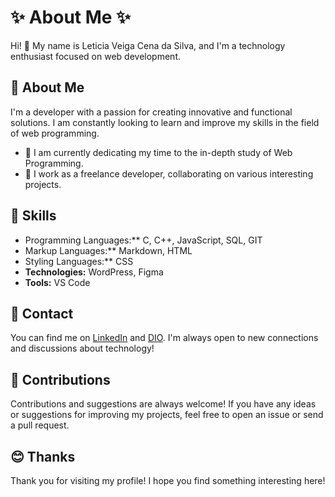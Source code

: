 
# ✨ About Me ✨

Hi! 👋 My name is Leticia Veiga Cena da Silva, and I'm a technology enthusiast focused on web development.

## 📒 About Me

I'm a developer with a passion for creating innovative and functional solutions. I am constantly looking to learn and improve my skills in the field of web programming.

- 🌱 I am currently dedicating my time to the in-depth study of Web Programming.
- 💼 I work as a freelance developer, collaborating on various interesting projects.

## 🤖 Skills

- Programming Languages:** C, C++, JavaScript, SQL, GIT
- Markup Languages:** Markdown, HTML
- Styling Languages:** CSS
- **Technologies:** WordPress, Figma
- **Tools:** VS Code


## 🚀 Contact

You can find me on [LinkedIn](https://www.linkedin.com/in/let%C3%ADcia-veiga-cena-da-silva/) and [DIO](https://www.dio.me/users/leticiaveigacs). I'm always open to new connections and discussions about technology!

## 🧐 Contributions

Contributions and suggestions are always welcome! If you have any ideas or suggestions for improving my projects, feel free to open an issue or send a pull request.

## 😊 Thanks

Thank you for visiting my profile! I hope you find something interesting here! 

<!---
leticiaveigacs/leticiaveigacs is a ✨ special ✨ repository because its `README.md` (this file) appears on your GitHub profile.
You can click the Preview link to take a look at your changes.
--->

